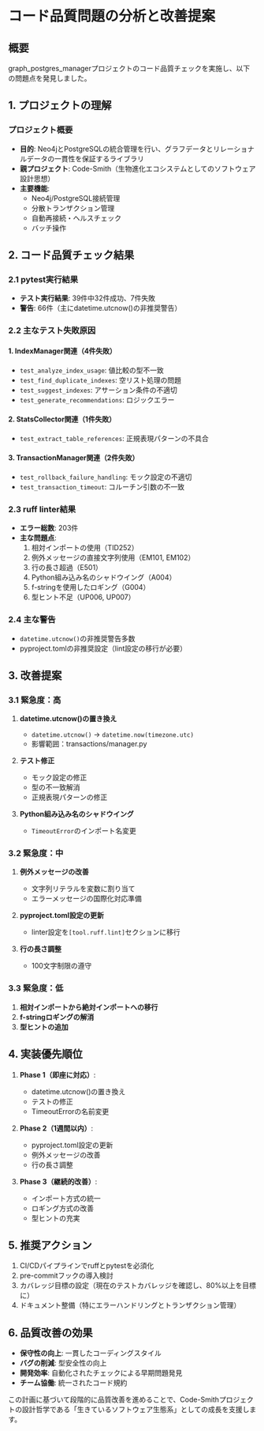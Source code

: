 # コード品質問題の分析と改善提案

## 概要
graph_postgres_managerプロジェクトのコード品質チェックを実施し、以下の問題点を発見しました。

## 1. プロジェクトの理解

### プロジェクト概要
- **目的**: Neo4jとPostgreSQLの統合管理を行い、グラフデータとリレーショナルデータの一貫性を保証するライブラリ
- **親プロジェクト**: Code-Smith（生物進化エコシステムとしてのソフトウェア設計思想）
- **主要機能**:
  - Neo4j/PostgreSQL接続管理
  - 分散トランザクション管理
  - 自動再接続・ヘルスチェック
  - バッチ操作

## 2. コード品質チェック結果

### 2.1 pytest実行結果
- **テスト実行結果**: 39件中32件成功、7件失敗
- **警告**: 66件（主にdatetime.utcnow()の非推奨警告）

### 2.2 主なテスト失敗原因

#### 1. IndexManager関連（4件失敗）
- `test_analyze_index_usage`: 値比較の型不一致
- `test_find_duplicate_indexes`: 空リスト処理の問題
- `test_suggest_indexes`: アサーション条件の不適切
- `test_generate_recommendations`: ロジックエラー

#### 2. StatsCollector関連（1件失敗）
- `test_extract_table_references`: 正規表現パターンの不具合

#### 3. TransactionManager関連（2件失敗）
- `test_rollback_failure_handling`: モック設定の不適切
- `test_transaction_timeout`: コルーチン引数の不一致

### 2.3 ruff linter結果
- **エラー総数**: 203件
- **主な問題点**:
  1. 相対インポートの使用（TID252）
  2. 例外メッセージの直接文字列使用（EM101, EM102）
  3. 行の長さ超過（E501）
  4. Python組み込み名のシャドウイング（A004）
  5. f-stringを使用したロギング（G004）
  6. 型ヒント不足（UP006, UP007）

### 2.4 主な警告
- `datetime.utcnow()`の非推奨警告多数
- pyproject.tomlの非推奨設定（lint設定の移行が必要）

## 3. 改善提案

### 3.1 緊急度：高

1. **datetime.utcnow()の置き換え**
   - `datetime.utcnow()` → `datetime.now(timezone.utc)`
   - 影響範囲：transactions/manager.py

2. **テスト修正**
   - モック設定の修正
   - 型の不一致解消
   - 正規表現パターンの修正

3. **Python組み込み名のシャドウイング**
   - `TimeoutError`のインポート名変更

### 3.2 緊急度：中

1. **例外メッセージの改善**
   - 文字列リテラルを変数に割り当て
   - エラーメッセージの国際化対応準備

2. **pyproject.toml設定の更新**
   - linter設定を`[tool.ruff.lint]`セクションに移行

3. **行の長さ調整**
   - 100文字制限の遵守

### 3.3 緊急度：低

1. **相対インポートから絶対インポートへの移行**
2. **f-stringロギングの解消**
3. **型ヒントの追加**

## 4. 実装優先順位

1. **Phase 1（即座に対応）**:
   - datetime.utcnow()の置き換え
   - テストの修正
   - TimeoutErrorの名前変更

2. **Phase 2（1週間以内）**:
   - pyproject.toml設定の更新
   - 例外メッセージの改善
   - 行の長さ調整

3. **Phase 3（継続的改善）**:
   - インポート方式の統一
   - ロギング方式の改善
   - 型ヒントの充実

## 5. 推奨アクション

1. CI/CDパイプラインでruffとpytestを必須化
2. pre-commitフックの導入検討
3. カバレッジ目標の設定（現在のテストカバレッジを確認し、80%以上を目標に）
4. ドキュメント整備（特にエラーハンドリングとトランザクション管理）

## 6. 品質改善の効果

- **保守性の向上**: 一貫したコーディングスタイル
- **バグの削減**: 型安全性の向上
- **開発効率**: 自動化されたチェックによる早期問題発見
- **チーム協働**: 統一されたコード規約

この計画に基づいて段階的に品質改善を進めることで、Code-Smithプロジェクトの設計哲学である「生きているソフトウェア生態系」としての成長を支援します。